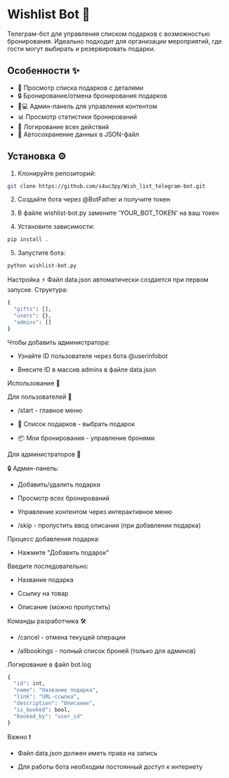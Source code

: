 # Wishlist Bot 🎁

Телеграм-бот для управления списком подарков с возможностью бронирования. Идеально подходит для организации мероприятий, где гости могут выбирать и резервировать подарки.

## Особенности ✨

- 📃 Просмотр списка подарков с деталями
- 🔒 Бронирование/отмена бронирования подарков
- 👨💻 Админ-панель для управления контентом
- 📊 Просмотр статистики бронирований
- 📝 Логирование всех действий
- 🔄 Автосохранение данных в JSON-файл

## Установка ⚙️

1. Клонируйте репозиторий:
```bash
git clone https://github.com/s4uc3py/Wish_list_telegram-bot.git
```
2. Создайте бота через @BotFather и получите токен

3. В файле wishlist-bot.py замените 'YOUR_BOT_TOKEN' на ваш токен

4. Установите зависимости:
```bash
pip install .
```

5. Запустите бота:
```bash
python wishlist-bot.py
```

Настройка ⚡️
Файл data.json автоматически создается при первом запуске. Структура:

```bash
{
  "gifts": [],
  "users": {},
  "admins": []
}
```
Чтобы добавить администратора:

 - Узнайте ID пользователя через бота @userinfobot

 - Внесите ID в массив admins в файле data.json

Использование 🤖

Для пользователей 👤

 - /start - главное меню

 - 🎁 Список подарков - выбрать подарок

 - 📦 Мои бронирования - управление бронями

Для администраторов 👑

🔒 Админ-панель:

 - Добавить/удалить подарки

 - Просмотр всех бронирований

 - Управление контентом через интерактивное меню

 - /skip - пропустить ввод описания (при добавлении подарка)

Процесс добавления подарка:

 - Нажмите "Добавить подарок"

Введите последовательно:

 - Название подарка

 - Ссылку на товар

 - Описание (можно пропустить)

Команды разработчика 🛠️

 - /cancel - отмена текущей операции

 - /allbookings - полный список броней (только для админов)

Логирование в файл bot.log
```bash
{
  "id": int,
  "name": "Название подарка",
  "link": "URL-ссылка",
  "description": "Описание",
  "is_booked": bool,
  "booked_by": "user_id"
}
```

Важно ❗️

 - Файл data.json должен иметь права на запись

 - Для работы бота необходим постоянный доступ к интернету

